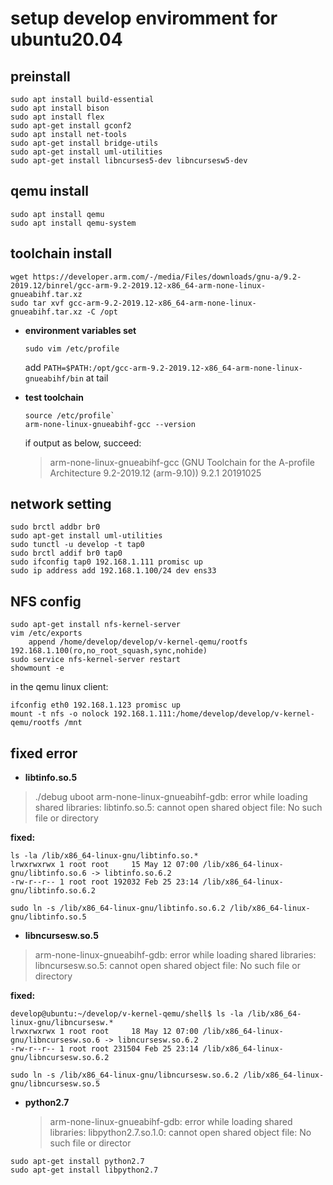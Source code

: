 # setup develop enviromment for ubuntu20.04

## preinstall

```shell
sudo apt install build-essential
sudo apt install bison
sudo apt install flex
sudo apt-get install gconf2
sudo apt install net-tools
sudo apt-get install bridge-utils
sudo apt-get install uml-utilities
sudo apt-get install libncurses5-dev libncursesw5-dev
```

## qemu install

```shell
sudo apt install qemu
sudo apt install qemu-system
```

## toolchain install

```shell
wget https://developer.arm.com/-/media/Files/downloads/gnu-a/9.2-2019.12/binrel/gcc-arm-9.2-2019.12-x86_64-arm-none-linux-gnueabihf.tar.xz 
sudo tar xvf gcc-arm-9.2-2019.12-x86_64-arm-none-linux-gnueabihf.tar.xz -C /opt
```

- **environment variables set**

  `sudo vim /etc/profile`

  add `PATH=$PATH:/opt/gcc-arm-9.2-2019.12-x86_64-arm-none-linux-gnueabihf/bin` at tail

- **test toolchain**

  ```shell
  source /etc/profile`
  arm-none-linux-gnueabihf-gcc --version
  ```

  if output as below, succeed:

  > arm-none-linux-gnueabihf-gcc (GNU Toolchain for the A-profile Architecture 9.2-2019.12 (arm-9.10)) 9.2.1 20191025

## network setting

```shell
sudo brctl addbr br0
sudo apt-get install uml-utilities
sudo tunctl -u develop -t tap0
sudo brctl addif br0 tap0
sudo ifconfig tap0 192.168.1.111 promisc up
sudo ip address add 192.168.1.100/24 dev ens33
```

## NFS config

```shell
sudo apt-get install nfs-kernel-server
vim /etc/exports
	append /home/develop/develop/v-kernel-qemu/rootfs	192.168.1.100(ro,no_root_squash,sync,nohide) 
sudo service nfs-kernel-server restart 
showmount -e
```

in the qemu linux client:

```shell
ifconfig eth0 192.168.1.123 promisc up
mount -t nfs -o nolock 192.168.1.111:/home/develop/develop/v-kernel-qemu/rootfs /mnt
```

## fixed error

* **libtinfo.so.5**

> ./debug uboot
> arm-none-linux-gnueabihf-gdb: error while loading shared libraries: libtinfo.so.5: cannot open shared object file: No such file or directory

**fixed:**

```shell
ls -la /lib/x86_64-linux-gnu/libtinfo.so.*
lrwxrwxrwx 1 root root     15 May 12 07:00 /lib/x86_64-linux-gnu/libtinfo.so.6 -> libtinfo.so.6.2
-rw-r--r-- 1 root root 192032 Feb 25 23:14 /lib/x86_64-linux-gnu/libtinfo.so.6.2
```

`sudo ln -s /lib/x86_64-linux-gnu/libtinfo.so.6.2 /lib/x86_64-linux-gnu/libtinfo.so.5`

* **libncursesw.so.5**

> arm-none-linux-gnueabihf-gdb: error while loading shared libraries: libncursesw.so.5: cannot open shared object file: No such file or directory

**fixed:**

```shell
develop@ubuntu:~/develop/v-kernel-qemu/shell$ ls -la /lib/x86_64-linux-gnu/libncursesw.*
lrwxrwxrwx 1 root root     18 May 12 07:00 /lib/x86_64-linux-gnu/libncursesw.so.6 -> libncursesw.so.6.2
-rw-r--r-- 1 root root 231504 Feb 25 23:14 /lib/x86_64-linux-gnu/libncursesw.so.6.2
```

`sudo ln -s /lib/x86_64-linux-gnu/libncursesw.so.6.2 /lib/x86_64-linux-gnu/libncursesw.so.5`

* **python2.7**

  > arm-none-linux-gnueabihf-gdb: error while loading shared libraries: libpython2.7.so.1.0: cannot open shared object file: No such file or director

```shell
sudo apt-get install python2.7
sudo apt-get install libpython2.7
```

